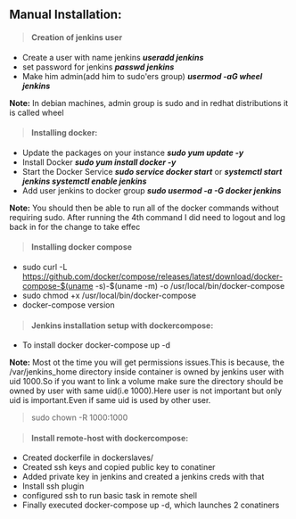 ## Manual Installation:
>#### Creation of jenkins user
* Create a user with name jenkins
***useradd jenkins***
* set password for jenkins
***passwd jenkins***
* Make him admin(add him to sudo'ers group)
***usermod -aG wheel jenkins***

**Note:** In debian machines, admin group is sudo and in redhat distributions it is called wheel

>#### Installing docker:
* Update the packages on your instance
***sudo yum update -y***
* Install Docker
***sudo yum install docker -y***
* Start the Docker Service
***sudo service docker start***
or
***systemctl start jenkins
systemctl enable jenkins***
* Add user jenkins to docker group
***sudo usermod -a -G docker jenkins***

**Note:** You should then be able to run all of the docker commands without requiring sudo. After running the 4th command I did need to logout and log back in for the change to take effec

>#### Installing docker compose
* sudo curl -L https://github.com/docker/compose/releases/latest/download/docker-compose-$(uname -s)-$(uname -m) -o /usr/local/bin/docker-compose
* sudo chmod +x /usr/local/bin/docker-compose
* docker-compose version

>#### Jenkins installation setup with dockercompose:
* To install docker
docker-compose up -d

**Note:** Most ot the time you will get permissions issues.This is because, the /var/jenkins_home directory inside container is owned by jenkins user with uid 1000.So if you want to link a volume make sure the directory should be owned by user with same uid(i.e 1000).Here user is not important but only uid is important.Even if same uid is used by other user.

> sudo chown -R 1000:1000 <location on ec2-instance>

>#### Install remote-host with dockercompose:
* Created dockerfile in dockerslaves/
* Created ssh keys and copied public key to conatiner
* Added private key in jenkins and created a jenkins creds with that
* Install ssh plugin
* configured ssh to run basic task in remote shell
* Finally executed docker-compose up -d, which launches 2 conatiners

